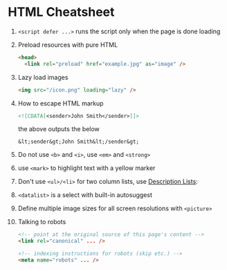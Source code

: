 # HTML Cheatsheet

1. `<script defer ...>` runs the script only when the page is done loading

1. Preload resources with pure HTML
    ```html
    <head>
      <link rel="preload" href="example.jpg" as="image" />
    ```

1. Lazy load images
    ```html
    <img src="/icon.png" loading="lazy" />
    ```

1. How to escape HTML markup
    ```html
    <![CDATA[<sender>John Smith</sender>]]>
    ```
    the above outputs the below
    ```
    &lt;sender&gt;John Smith&lt;/sender&gt;
    ```

1. Do not use `<b>` and `<i>`, use `<em>` and `<strong>`

1. use `<mark>` to highlight text with a yellow marker

1. Don't use `<ul>/<li>` for two column lists, use [Description Lists](https://developer.mozilla.org/en-US/docs/Web/HTML/Element/dl):

1. `<datalist>` is a select with built-in autosuggest

1. Define multiple image sizes for all screen resolutions with `<picture>`

1. Talking to robots
    ```html
    <!-- point at the original source of this page's content -->
    <link rel="canonical" ... />

    <!-- indexing instructions for robots (skip etc.) -->
    <meta name="robots" ... />
    ```